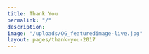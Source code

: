 ```yaml
---
title: Thank You
permalink: "/"
description: 
image: "/uploads/OG_featuredimage-live.jpg"
layout: pages/thank-you-2017
---
```


